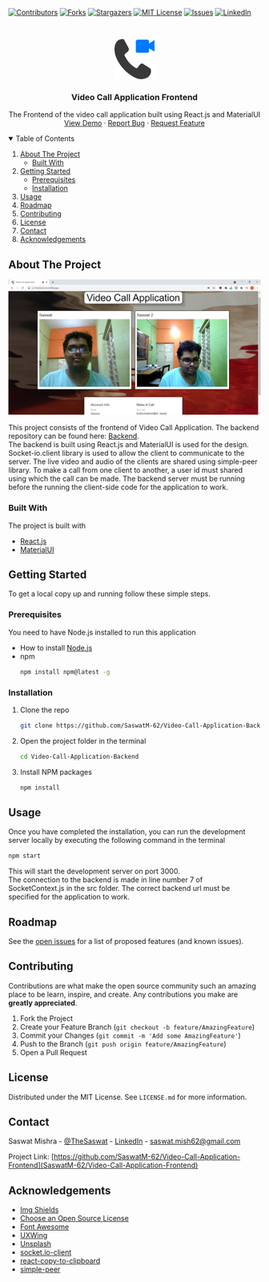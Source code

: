  [![Contributors][contributors-shield]][contributors-url]
  [![Forks][forks-shield]][forks-url]
  [![Stargazers][stars-shield]][stars-url]
  [![MIT License][license-shield]][license-url]
  [![Issues][issues-shield]][issues-url]
  [![LinkedIn][linkedin-shield]][linkedin-url]



<!-- PROJECT LOGO -->
<br />
<p align="center">
  <a href="https://github.com/SaswatM-62/Video-Call-Application-Frontend">
    <img src="images/video-call.png" alt="Logo" width="80" height="80">
  </a>

  <h3 align="center">Video Call Application Frontend</h3>

  <p align="center">
    The Frontend of the video call application built using React.js and MaterialUI
    <br />
    <a href="https://vc-frontend-sm.netlify.app/">View Demo</a>
    ·
    <a href="https://github.com/SaswatM-62/Video-Call-Application-Frontend/issues">Report Bug</a>
    ·
    <a href="https://github.com/SaswatM-62/Video-Call-Application-Frontend/issues">Request Feature</a>
  </p>
</p>



<!-- TABLE OF CONTENTS -->
<details open="open">
  <summary>Table of Contents</summary>
  <ol>
    <li>
      <a href="#about-the-project">About The Project</a>
      <ul>
        <li><a href="#built-with">Built With</a></li>
      </ul>
    </li>
    <li>
      <a href="#getting-started">Getting Started</a>
      <ul>
        <li><a href="#prerequisites">Prerequisites</a></li>
        <li><a href="#installation">Installation</a></li>
      </ul>
    </li>
    <li><a href="#usage">Usage</a></li>
    <li><a href="#roadmap">Roadmap</a></li>
    <li><a href="#contributing">Contributing</a></li>
    <li><a href="#license">License</a></li>
    <li><a href="#contact">Contact</a></li>
    <li><a href="#acknowledgements">Acknowledgements</a></li>
  </ol>
</details>



<!-- ABOUT THE PROJECT -->
## About The Project

[![Product Name Screen Shot][product-screenshot]](https://vc-frontend-sm.netlify.app/)

This project consists of the frontend of Video Call Application. The backend repository can be found here: [Backend](https://github.com/SaswatM-62/Video-Call-Application-Backend).  
The backend is built using React.js and MaterialUI is used for the design. Socket-io.client library is used to allow the client to communicate to the server. The live video and audio of the clients are shared using simple-peer library.
To make a call from one client to another, a user id must shared using which the call can be made.
The backend server must be running before the running the client-side code for the application to work.
      
### Built With

The project is built with
* [React.js](https://reactjs.org/)
* [MaterialUI](https://material-ui.com/)

  

<!-- GETTING STARTED -->
## Getting Started

To get a local copy up and running follow these simple steps.

### Prerequisites

You need to have Node.js installed to run this application  
* How to install [Node.js](https://nodejs.org/en/)
* npm
  ```sh
  npm install npm@latest -g
  ```
  
  
### Installation

1. Clone the repo
   ```sh
   git clone https://github.com/SaswatM-62/Video-Call-Application-Backend.git
   ```
2. Open the project folder in the terminal
   ```sh
   cd Video-Call-Application-Backend
   ```
3. Install NPM packages
   ```sh
   npm install
   ```
  
  
<!-- USAGE EXAMPLES -->
## Usage

Once you have completed the installation, you can run the development server locally by executing the following command in the terminal
   ```sh
   npm start
   ```
This will start the development server on port 3000.  
The connection to the backend is made in line number 7 of SocketContext.js in the src folder. The correct backend url must be specified for the application to work.

<!-- ROADMAP -->
## Roadmap

See the [open issues](https://github.com/SaswatM-62/Video-Call-Application-Frontend/issues) for a list of proposed features (and known issues).



<!-- CONTRIBUTING -->
## Contributing

Contributions are what make the open source community such an amazing place to be learn, inspire, and create. Any contributions you make are **greatly appreciated**.

1. Fork the Project
2. Create your Feature Branch (`git checkout -b feature/AmazingFeature`)
3. Commit your Changes (`git commit -m 'Add some AmazingFeature'`)
4. Push to the Branch (`git push origin feature/AmazingFeature`)
5. Open a Pull Request



<!-- LICENSE -->
## License

Distributed under the MIT License. See `LICENSE.md` for more information.



<!-- CONTACT -->
## Contact

Saswat Mishra - [@TheSaswat](https://twitter.com/TheSaswat) - [LinkedIn][linkedin-url] - saswat.mish62@gmail.com

Project Link: [https://github.com/SaswatM-62/Video-Call-Application-Frontend](SaswatM-62/Video-Call-Application-Frontend)



<!-- ACKNOWLEDGEMENTS -->
## Acknowledgements
* [Img Shields](https://shields.io)
* [Choose an Open Source License](https://choosealicense.com)
* [Font Awesome](https://fontawesome.com)
* [UXWing](https://uxwing.com/)
* [Unsplash](https://unsplash.com/)
* [socket.io-client](https://www.npmjs.com/package/socket.io-client)
* [react-copy-to-clipboard](https://www.npmjs.com/package/react-copy-to-clipboard)
* [simple-peer](https://www.npmjs.com/package/simple-peer)


<!-- MARKDOWN LINKS & IMAGES -->
<!-- https://www.markdownguide.org/basic-syntax/#reference-style-links -->
[contributors-shield]: https://img.shields.io/github/contributors/SaswatM-62/Video-Call-Application-Frontend?color=Green&style=for-the-badge
[contributors-url]: https://github.com/SaswatM-62/Video-Call-Application-Frontend/graphs/contributors
[forks-shield]: https://img.shields.io/github/forks/SaswatM-62/Video-Call-Application-Frontend?style=for-the-badge
[forks-url]: https://github.com/SaswatM-62/Video-Call-Application-Frontend/network/members
[stars-shield]: https://img.shields.io/github/stars/SaswatM-62/Video-Call-Application-Frontend?style=for-the-badge
[stars-url]: https://github.com/SaswatM-62/Video-Call-Application-Frontend/stargazers
[issues-shield]: https://img.shields.io/github/issues/SaswatM-62/Video-Call-Application-Frontend?style=for-the-badge
[issues-url]: https://github.com/SaswatM-62/Video-Call-Application-Frontend/issues
[license-shield]: https://img.shields.io/github/license/SaswatM-62/Video-Call-Application-Frontend?style=for-the-badge
[license-url]: https://github.com/SaswatM-62/Video-Call-Application-Frontend/blob/main/LICENSE.md
[linkedin-shield]: https://img.shields.io/badge/-LinkedIn-black.svg?style=for-the-badge&logo=linkedin&colorB=555
[linkedin-url]: https://linkedin.com/in/saswatmishra71
[product-screenshot]: images/screenshot.png
